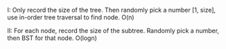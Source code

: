 I: Only record the size of the tree. Then randomly pick a number [1, size], use in-order tree traversal to find node. O(n)

II: For each node, record the size of the subtree. Randomly pick a number, then BST for that node. O(logn)
